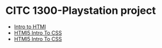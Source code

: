 # CITC 1300-Playstation project

<ul>
<li><a href="intro_to_html/index.html" target="_blank">Intro to HTMl</a>
<li><a href="HTML5_intro_CSS/index.html" target="_blank">HTMl5 Intro To CSS</a>
<li><a href="adv_css/index.html" target="_blank">HTMl5 Intro To CSS</a>
<ul>